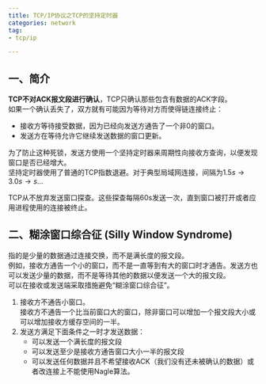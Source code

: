 ```yaml
---
title: TCP/IP协议之TCP的坚持定时器  
categories: network  
tag:    
- tcp/ip  

---
```

  

## 一、简介  
**TCP不对ACK报文段进行确认**，TCP只确认那些包含有数据的ACK字段。  
如果一个确认丢失了，双方就有可能因为等待对方而使得链连接终止：  

- 接收方等待接受数据，因为已经向发送方通告了一个非0的窗口。  
- 发送方在等待允许它继续发送数据的窗口更新。  

为了防止这种死锁，发送方使用一个坚持定时器来周期性向接收方查询，以便发现窗口是否已经增大。  
坚持定时器使用了普通的TCP指数退避。对于典型局域网连接，间隔为$1.5s\to 3.0s \to s ...$  

TCP从不放弃发送窗口探查。这些探查每隔60s发送一次，直到窗口被打开或者应用进程使用的连接被终止。
## 二、糊涂窗口综合征 (Silly Window Syndrome)    
指的是少量的数据通过连接交换，而不是满长度的报文段。  
例如，接收方通告一个小的窗口，而不是一直等到有大的窗口时才通告。发送方也可以发送少量的数据，而不是等待其他的数据以便发送一个大的报文段。  
可以在接收或发送端采取措施避免“糊涂窗口综合征”。  

1.  接收方不通告小窗口。  
接收方不通告一个比当前窗口大的窗口，除非窗口可以增加一个报文段大小或可以增加接收方缓存空间的一半。  
2. 发送方满足下面条件之一时才发送数据：  
    - 可以发送一个满长度的报文段
    - 可以发送至少是接收方通告窗口大小一半的报文段  
    - 可以发送任何数据并且不希望接收ACK（我们没有还未被确认的数据）或者改连接上不能使用Nagle算法。  
    
    

